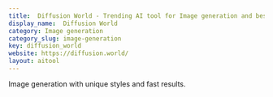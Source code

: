 ```yaml
---
title:  Diffusion World - Trending AI tool for Image generation and best alternatives
display_name:  Diffusion World
category: Image generation
category_slug: image-generation
key: diffusion_world
website: https://diffusion.world/
layout: aitool
---
```


Image generation with unique styles and fast results.
